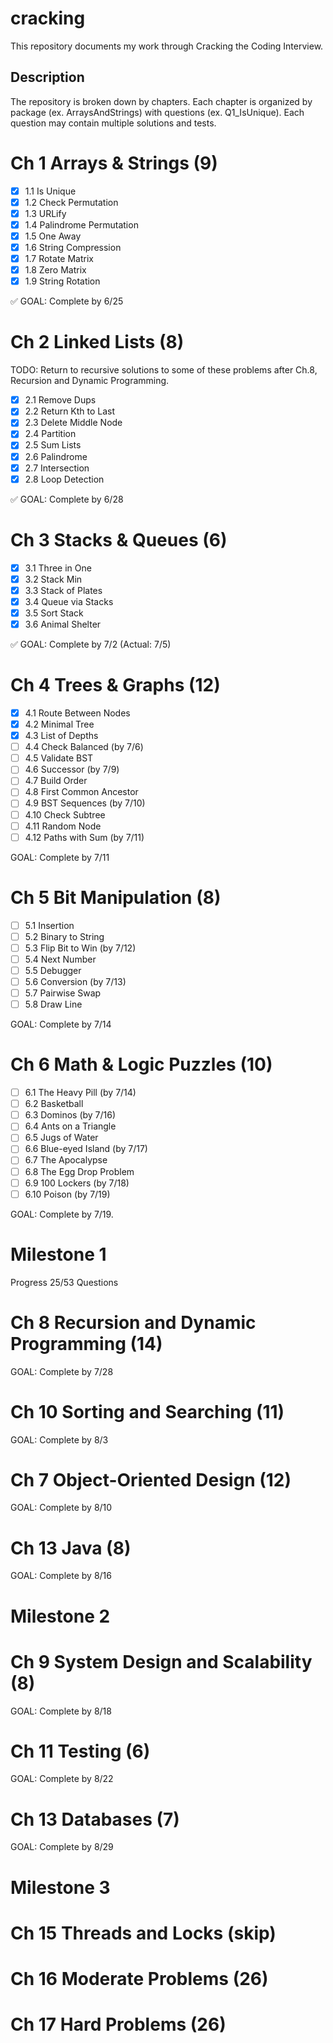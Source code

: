 # cracking
This repository documents my work through Cracking the Coding Interview.

## Description
The repository is broken down by chapters. Each chapter is organized by package 
(ex. ArraysAndStrings) with questions (ex. Q1_IsUnique).
Each question may contain multiple solutions and tests.

# Ch 1 Arrays & Strings (9)
- [x] 1.1 Is Unique
- [x] 1.2 Check Permutation
- [x] 1.3 URLify
- [x] 1.4 Palindrome Permutation
- [x] 1.5 One Away
- [x] 1.6 String Compression
- [x] 1.7 Rotate Matrix
- [x] 1.8 Zero Matrix
- [x] 1.9 String Rotation

:white_check_mark: GOAL: Complete by 6/25

# Ch 2 Linked Lists (8)
TODO: Return to recursive solutions to some of these problems after Ch.8, 
Recursion and Dynamic Programming.
- [x] 2.1 Remove Dups
- [x] 2.2 Return Kth to Last
- [x] 2.3 Delete Middle Node
- [x] 2.4 Partition
- [x] 2.5 Sum Lists
- [x] 2.6 Palindrome
- [x] 2.7 Intersection
- [x] 2.8 Loop Detection

:white_check_mark: GOAL: Complete by 6/28

# Ch 3 Stacks & Queues (6)
- [x] 3.1 Three in One
- [x] 3.2 Stack Min
- [x] 3.3 Stack of Plates
- [x] 3.4 Queue via Stacks
- [x] 3.5 Sort Stack
- [x] 3.6 Animal Shelter 

:white_check_mark: GOAL: Complete by 7/2 (Actual: 7/5)

# Ch 4 Trees & Graphs (12)
- [x] 4.1 Route Between Nodes
- [x] 4.2 Minimal Tree
- [x] 4.3 List of Depths
- [ ] 4.4 Check Balanced (by 7/6)
- [ ] 4.5 Validate BST
- [ ] 4.6 Successor (by 7/9)
- [ ] 4.7 Build Order 
- [ ] 4.8 First Common Ancestor
- [ ] 4.9 BST Sequences (by 7/10)
- [ ] 4.10 Check Subtree 
- [ ] 4.11 Random Node
- [ ] 4.12 Paths with Sum (by 7/11)

GOAL: Complete by 7/11

# Ch 5 Bit Manipulation (8)
- [ ] 5.1 Insertion
- [ ] 5.2 Binary to String
- [ ] 5.3 Flip Bit to Win (by 7/12)
- [ ] 5.4 Next Number 
- [ ] 5.5 Debugger
- [ ] 5.6 Conversion (by 7/13)
- [ ] 5.7 Pairwise Swap
- [ ] 5.8 Draw Line

GOAL: Complete by 7/14

# Ch 6 Math & Logic Puzzles (10)
- [ ] 6.1 The Heavy Pill (by 7/14)
- [ ] 6.2 Basketball 
- [ ] 6.3 Dominos (by 7/16)
- [ ] 6.4 Ants on a Triangle
- [ ] 6.5 Jugs of Water
- [ ] 6.6 Blue-eyed Island (by 7/17)
- [ ] 6.7 The Apocalypse
- [ ] 6.8 The Egg Drop Problem
- [ ] 6.9 100 Lockers (by 7/18)
- [ ] 6.10 Poison (by 7/19)

GOAL: Complete by 7/19.

# Milestone 1
Progress 25/53 Questions

# Ch 8 Recursion and Dynamic Programming (14)

GOAL: Complete by 7/28

# Ch 10 Sorting and Searching (11)

GOAL: Complete by 8/3

# Ch 7 Object-Oriented Design (12)

GOAL: Complete by 8/10

# Ch 13 Java (8)

GOAL: Complete by 8/16

# Milestone 2

# Ch 9 System Design and Scalability (8)

GOAL: Complete by 8/18

# Ch 11 Testing (6)

GOAL: Complete by 8/22

# Ch 13 Databases (7)

GOAL: Complete by 8/29

# Milestone 3

# Ch 15 Threads and Locks (skip)

# Ch 16 Moderate Problems (26)

# Ch 17 Hard Problems (26)




